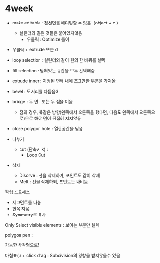 # 4week

- make editable : 점선면을 에디팅할 수 있음. (object + c )
    -   실린더와 같은 것들은 붙어있지않음
        -   우클릭 : Optimize 를이
- 우클릭 + extrude 또는 d 

- loop selection : 실린더와 같이 원의 한 바퀴를 셀렉
- fill selection : 닫혀있는 공간을 모두 선택해줌

- extrude inner : 지정된 면적 내에 조그만한 부분을 가져옮

- bevel : 모서리를 다듬음3

- bridge : 두 면 , 또는 두 점을 이음
    - 점의 경우, 똑같은 방향(왼쪽에서 오른쪽을 했다면, 다음도 왼쪽에서 오른쪽으로)으로 해야 면이 뒤집혀 지지않음
    
- close polygon hole : 열린공간을 닫음

-   나누기
    - cut (단축키 k) :
        -   Loop Cut 
    
- 삭제
    - Disorve : 선을 삭제하며, 포인트도 같이 삭제
    - Melt :  선을 삭제하되, 포인트는 내비둠
    
    
작업 프로세스

- 세그먼트를 나눔
- 한쪽 지움
- Symmetry로 복사


Only Select visible elements : 보이는 부분만 셀렉

polygon pen : 

가능한 사각형으로!

마침표(.) + click drag : Subdivision의 영향을 받지않을수 있음